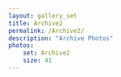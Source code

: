 ```yaml
---
layout: gallery_set
title: Archive2
permalink: /Archive2/
description: "Archive Photos"
photos:
    set: Archive2
    size: 41
---
```

